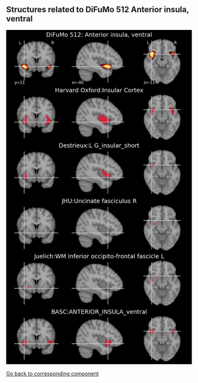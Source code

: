 


## Structures related to DiFuMo 512 Anterior insula, ventral

![3](3.jpg "Structures related to DiFuMo 512 Anterior insula, ventral")

[Go back to corresponding component](https://parietal-inria.github.io/DiFuMo/512/html/3.html)